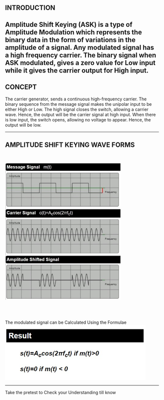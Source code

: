## <br>INTRODUCTION <br>

 Amplitude Shift Keying (ASK) is a type of Amplitude Modulation which represents the binary data in the form of variations in the amplitude of a signal.
Any modulated signal has a high frequency carrier. The binary signal when ASK modulated, gives a zero value for Low input while it gives the carrier output for High input.
---

## <b>CONCEPT</b><br>

 The carrier generator, sends a continuous high-frequency carrier. The binary sequence from the message signal makes the unipolar input to be either High or Low. The high signal closes the switch, allowing a carrier wave. Hence, the output will be the carrier signal at high input. When there is low input, the switch opens, allowing no voltage to appear. Hence, the output will be low.

---

## <b>AMPLITUDE SHIFT KEYING WAVE FORMS</b><br>

<br>

<img src="Images/t1.jpeg"/><br><br>

<br>

The modulated signal can be Calculated Using the Formulae <br>
<img src="Images/s6.png"/><br>

<hr>


Take the pretest to Check your Understanding till know
